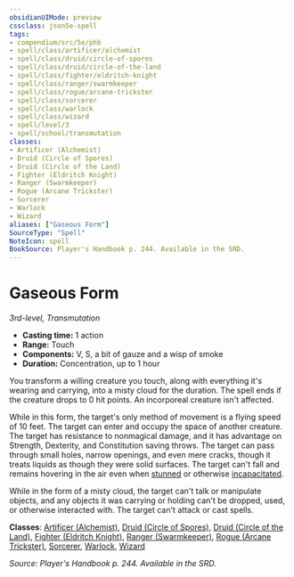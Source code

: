 ```yaml
---
obsidianUIMode: preview
cssclass: json5e-spell
tags:
- compendium/src/5e/phb
- spell/class/artificer/alchemist
- spell/class/druid/circle-of-spores
- spell/class/druid/circle-of-the-land
- spell/class/fighter/eldritch-knight
- spell/class/ranger/swarmkeeper
- spell/class/rogue/arcane-trickster
- spell/class/sorcerer
- spell/class/warlock
- spell/class/wizard
- spell/level/3
- spell/school/transmutation
classes:
- Artificer (Alchemist)
- Druid (Circle of Spores)
- Druid (Circle of the Land)
- Fighter (Eldritch Knight)
- Ranger (Swarmkeeper)
- Rogue (Arcane Trickster)
- Sorcerer
- Warlock
- Wizard
aliases: ["Gaseous Form"]
SourceType: "Spell"
NoteIcon: spell
BookSource: Player's Handbook p. 244. Available in the SRD.
---
```

# Gaseous Form
*3rd-level, Transmutation*  

- **Casting time:** 1 action
- **Range:** Touch
- **Components:** V, S, a bit of gauze and a wisp of smoke
- **Duration:** Concentration, up to 1 hour

You transform a willing creature you touch, along with everything it's wearing and carrying, into a misty cloud for the duration. The spell ends if the creature drops to 0 hit points. An incorporeal creature isn't affected.

While in this form, the target's only method of movement is a flying speed of 10 feet. The target can enter and occupy the space of another creature. The target has resistance to nonmagical damage, and it has advantage on Strength, Dexterity, and Constitution saving throws. The target can pass through small holes, narrow openings, and even mere cracks, though it treats liquids as though they were solid surfaces. The target can't fall and remains hovering in the air even when [stunned](/2-Mechanics/CLI/rules/conditions.md#stunned) or otherwise [incapacitated](/2-Mechanics/CLI/rules/conditions.md#incapacitated).

While in the form of a misty cloud, the target can't talk or manipulate objects, and any objects it was carrying or holding can't be dropped, used, or otherwise interacted with. The target can't attack or cast spells.

**Classes**: [Artificer (Alchemist)](/2-Mechanics/CLI/classes/artificer-alchemist-tce.md), [Druid (Circle of Spores)](/2-Mechanics/CLI/classes/druid-circle-of-spores-tce.md), [Druid (Circle of the Land)](/2-Mechanics/CLI/classes/druid-circle-of-the-land.md), [Fighter (Eldritch Knight)](/2-Mechanics/CLI/classes/fighter-eldritch-knight.md), [Ranger (Swarmkeeper)](/2-Mechanics/CLI/classes/ranger-swarmkeeper-tce.md), [Rogue (Arcane Trickster)](/2-Mechanics/CLI/classes/rogue-arcane-trickster.md), [Sorcerer](/2-Mechanics/CLI/classes/sorcerer.md), [Warlock](/2-Mechanics/CLI/classes/warlock.md), [Wizard](/2-Mechanics/CLI/classes/wizard.md)

*Source: Player's Handbook p. 244. Available in the SRD.*